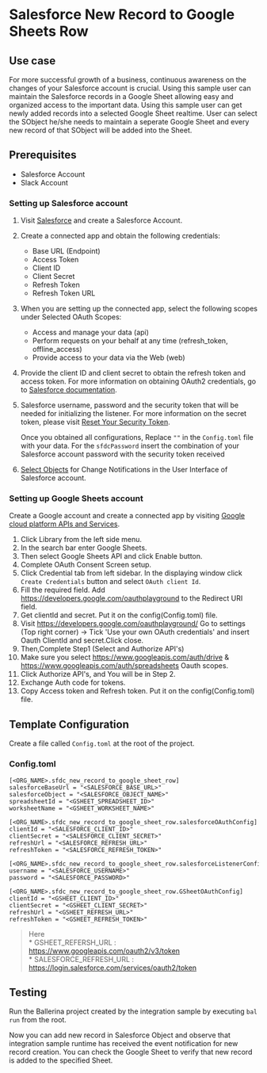 # Salesforce New Record to Google Sheets Row
## Use case
For more successful growth of a business, continuous awareness on the changes of your Salesforce account is crucial. 
Using this sample user can maintain the Salesforce records in a Google Sheet allowing easy and organized access to 
the important data. Using this sample user can get newly added records into a selected Google Sheet realtime. 
User can select the SObject he/she needs to maintain a seperate Google Sheet and every new record of that SObject will 
be added into the Sheet.

## Prerequisites
* Salesforce Account 
* Slack Account

### Setting up Salesforce account
1. Visit [Salesforce](https://www.salesforce.com/) and create a Salesforce Account.
2. Create a connected app and obtain the following credentials:
    *   Base URL (Endpoint)
    *   Access Token
    *   Client ID
    *   Client Secret
    *   Refresh Token
    *   Refresh Token URL
3. When you are setting up the connected app, select the following scopes under Selected OAuth Scopes:
    *   Access and manage your data (api)
    *   Perform requests on your behalf at any time (refresh_token, offline_access)
    *   Provide access to your data via the Web (web)
4. Provide the client ID and client secret to obtain the refresh token and access token. For more information on obtaining OAuth2 credentials, go to [Salesforce documentation](https://help.salesforce.com/articleView?id=remoteaccess_authenticate_overview.htm).
5.  Salesforce username, password and the security token that will be needed for initializing the listener. 
    For more information on the secret token, please visit [Reset Your Security Token](https://help.salesforce.com/articleView?id=user_security_token.htm&type=5).
    
    Once you obtained all configurations, Replace `""` in the `Config.toml` file with your data. For the `sfdcPassword` insert the combination of your Salesforce account password with the security token received 
6. [Select Objects](https://developer.salesforce.com/docs/atlas.en-us.change_data_capture.meta/change_data_capture/cdc_select_objects.htm) for Change Notifications in the User Interface of Salesforce account.

### Setting up Google Sheets account
Create a Google account and create a connected app by visiting [Google cloud platform APIs and Services](https://console.cloud.google.com/apis/dashboard). 

1. Click Library from the left side menu.
2. In the search bar enter Google Sheets.
3. Then select Google Sheets API and click Enable button.
4. Complete OAuth Consent Screen setup.
5. Click Credential tab from left sidebar. In the displaying window click `Create Credentials` button and select `OAuth client Id`.
6. Fill the required field. Add https://developers.google.com/oauthplayground to the Redirect URI field.
7. Get clientId and secret. Put it on the config(Config.toml) file.
8. Visit https://developers.google.com/oauthplayground/ 
    Go to settings (Top right corner) -> Tick 'Use your own OAuth credentials' and insert Oauth ClientId and secret.Click close.
9. Then,Complete Step1 (Select and Authorize API's)
10. Make sure you select https://www.googleapis.com/auth/drive & https://www.googleapis.com/auth/spreadsheets Oauth scopes.
11. Click Authorize API's, and You will be in Step 2.
12. Exchange Auth code for tokens.
13. Copy Access token and Refresh token. Put it on the config(Config.toml) file.

## Template Configuration
Create a file called `Config.toml` at the root of the project.

### Config.toml
```
[<ORG_NAME>.sfdc_new_record_to_google_sheet_row]
salesforceBaseUrl = "<SALESFORCE_BASE_URL>"
salesforceObject = "<SALESFORCE_OBJECT_NAME>"
spreadsheetId = "<GSHEET_SPREADSHEET_ID>"
worksheetName = "<GSHEET_WORKSHEET_NAME>"

[<ORG_NAME>.sfdc_new_record_to_google_sheet_row.salesforceOAuthConfig]
clientId = "<SALESFORCE_CLIENT_ID>"
clientSecret = "<SALESFORCE_CLIENT_SECRET>"
refreshUrl = "<SALESFORCE_REFRESH_URL>"
refreshToken = "<SALESFORCE_REFRESH_TOKEN>"

[<ORG_NAME>.sfdc_new_record_to_google_sheet_row.salesforceListenerConfig]
username = "<SALESFORCE_USERNAME>"
password = "<SALESFORCE_PASSWORD>"

[<ORG_NAME>.sfdc_new_record_to_google_sheet_row.GSheetOAuthConfig]
clientId = "<GSHEET_CLIENT_ID>"
clientSecret = "<GSHEET_CLIENT_SECRET>"
refreshUrl = "<GSHEET_REFRESH_URL>"
refreshToken = "<GSHEET_REFRESH_TOKEN>"
``` 
> Here   
    * GSHEET_REFERSH_URL : https://www.googleapis.com/oauth2/v3/token  
    * SALESFORCE_REFRESH_URL : https://login.salesforce.com/services/oauth2/token


## Testing
Run the Ballerina project created by the integration sample by executing `bal run` from the root.

Now you can add new record in Salesforce Object and observe that integration sample runtime has received the event 
notification for new record creation. You can check the Google Sheet to verify that new record is added to the 
specified Sheet. 

